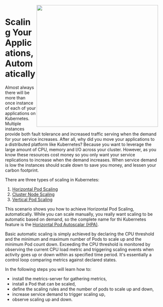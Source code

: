 <img align="right" src="/javajon/courses/kubernetes-observability/hpa/assets/sheep.png" width="400">

# Scaling Your Applications, Automatically #

Almost always there will be more than once instance of each of your applications on Kubernetes. Multiple instances provide both fault tolerance and increased traffic serving when the demand for your service increases. After all, why did you move your applications to a distributed platform like Kubernetes? Because you want to leverage the large amount of CPU, memory and I/O across your cluster. However, as you know these resources cost money so you only want your service replications to increase when the demand increases. When service demand is low the instances should scale down to save you money, and lessen your carbon footprint.

There are three types of scaling in Kubernetes:

1. [Horizontal Pod Scaling](https://kubernetes.io/docs/tasks/run-application/horizontal-pod-autoscale/)
2. [Cluster Node Scaling](https://github.com/kubernetes/autoscaler)
3. [Vertical Pod Scaling](https://github.com/kubernetes/autoscaler/tree/master/vertical-pod-autoscaler)

This scenario shows you how to achieve Horizontal Pod Scaling, automatically. While you can scale manually, you really want scaling to be automatic based on demand, so the complete name for thi Kubernetes feature is the [Horizontal Pod Autoscalar (HPA)](https://kubernetes.io/docs/tasks/run-application/horizontal-pod-autoscale/).

Basic automatic scaling is simply achieved by declaring the CPU threshold and the minimum and maximum number of Pods to scale up and the minimum Pod count down. Exceeding the CPU threshold is monitored by observing the current CPU load metric and triggering scaling events when activity goes up or down within as specified time period. It's essentially a control loop comparing metrics against declared states.

In the following steps you will learn how to:

- install the metrics-server for gathering metrics,
- install a Pod that can be scaled,
- define the scaling rules and the number of pods to scale up and down,
- increase service demand to trigger scaling up,
- observe scaling up and down.
